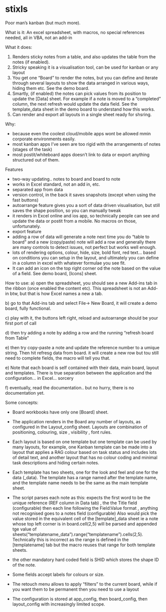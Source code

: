 # stixls
Poor man’s kanban (but much more).

What is it:
An excel spreadsheet, with macros, no special references needed, all in VBA, not an add-in

What it does:
1. Renders sticky notes from a table, and also updates the table from the notes (if enabled).
2. Stricky speaking it is a visualisation tool, can be used for kanban or any layout
3. You get one “Board” to render the notes,  but you can define and iterate through several layouts to show the data arranged in various ways, hiding them etc. See the demo board.
4. Smartly,
 (if enabled) the notes can pick values from its position to update the [Data] sheet. For example if a note is moved to a “completed” column, the next refresh would update the data field. See the template_data sheet in the demo board to understand how this works.
5. Can render and export all layouts in a single
sheet ready for shsring.


Why:
- because even the coolest cloud/mobile apps wont be allowed mmin corporate environments easily.
- most kanban apps I’ve seen are too rigid with the arrangements of notes (stages of the task) 
- most postit/whiteboard apps doesn’t link to data or export anything structured out of them.



Features
- two-way updating.. notes to board and board to note
- works in Excel standard, not an add in, etc.
- separated app from data
- version control, in the back it saves snapshots (except when using the fast buttons)
- autoarrange feature gives you a sort of data driven visualisation, but still saves the shape position, so you can manually tweak
- it renders in Excel online and ios app, so technically people can see and update the data or postit from a mobile. No macros on those, unfortunately. 
- export feature 
-  adding a row of data will generate a note next time you do “table to board” and a new (copy/paste) note will add a row and generally there are many controls to detect issues, not perfect but works well enough.
- lots of rendering options, colour, hide, size, bold font, red text... based on conditions you can setup in the layout, and ultimately you can define in a column in excel with whatever formulae you see fit.
- It can add an icon on the top right corner od the note based on the value of a field. See demo board, [Icons] sheet.


How to use:
a) open the spreadsheet, you should see a new Add-ins tab in the ribbon (once enabled the content etc). This spreadsheet is not an Add-in btw, but that is how Excel names a new a tab.

b) go to that Add-ins tab and select File-> New Board, it will create a demo board, fully functional.

c) play with it, the buttons left right, reload and autoarrange should be your first port of call

d) then try adding a note by adding a row and the running “refresh board from Table”

e) then try copy-paste a note and update the reference number to a umique string.  Then hit refresg data from board. it will create a new row but tou still need to
complete fields, the macro will tell you that.

e) Note that each board is self contained with their data, main board, layout and templates. There is true separation between the application and the configuration... in Excel... sorcery


f) eventually, read the documentation.. but no hurry, there is no documentation yet.

Some  concepts:
- Board workbooks have only one [Board] sheet.
- The application renders in the Board any number of layouts, as configured in the Layout_config sheet. Layouts are combination of positioning, colouring, size , visibility , font rules.
- Each layout is based on one template but one template can be used by many layouts, for example, one Kanban template can be made into a layout that applies a RAG colour based on task status and includes lots of detail text, and another layout that has no colour coding and minimal task descriptions and hiding certain notes.
- Each template has two sheets, one for the look and feel and one for the data (_data). The template has a range named after the template name, and the template  name needs to be the same as the main template sheet. 
- The script parses each note as this: expects the first word to be the unique reference (REF column in Data tab) , the  the Title field (configurable) then each line following the Field:Value format , anything not recognised goes to a notes field (configurable)
Also would pick the value stored in the equivalent cell of the [template]_data sheet ie a note whose top left corner is in board.cell(2,5) will be parsed and appended tge value of sheets(“templatename_data”).range(“templatename”).cells(2,5). Technically this is incorrect as the range is defined in the [templatename] tab but the macro reuses that range for both template sheets.
      
- the other mandatory hard coded field is SHID which stores the shape ID of the note.

- Some fields accept labels for colours or size. 

- The retouch menu allows to apply “filters” to the current board, while if you want them to be permanent then you need to use a layout 

- The configuration is stored at app_config, then board_config, then layout_config with increasingly limited scope.

